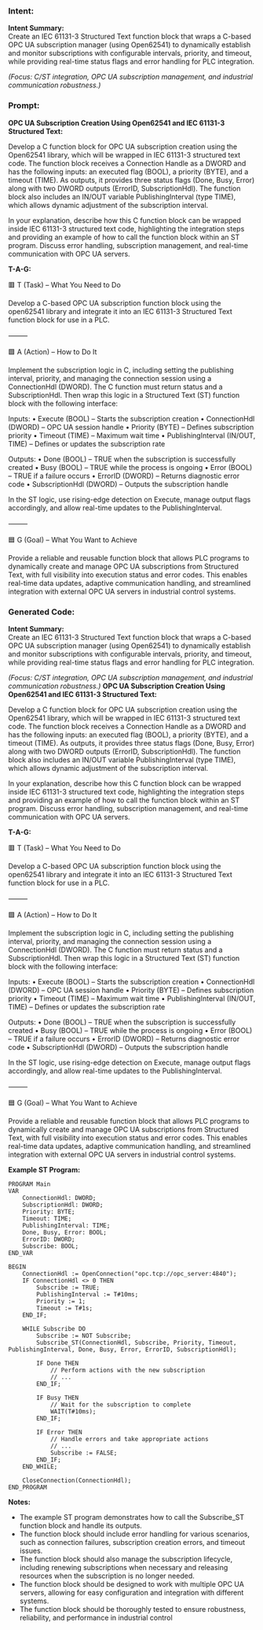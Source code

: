 ### Intent:
**Intent Summary:**  
Create an IEC 61131-3 Structured Text function block that wraps a C-based OPC UA subscription manager (using Open62541) to dynamically establish and monitor subscriptions with configurable intervals, priority, and timeout, while providing real-time status flags and error handling for PLC integration.  

*(Focus: C/ST integration, OPC UA subscription management, and industrial communication robustness.)*

### Prompt:
**OPC UA Subscription Creation Using Open62541 and IEC 61131-3 Structured Text:**

Develop a C function block for OPC UA subscription creation using the Open62541 library, which will be wrapped in IEC 61131-3 structured text code. The function block receives a Connection Handle as a DWORD and has the following inputs: an executed flag (BOOL), a priority (BYTE), and a timeout (TIME). As outputs, it provides three status flags (Done, Busy, Error) along with two DWORD outputs (ErrorID, SubscriptionHdl). The function block also includes an IN/OUT variable PublishingInterval (type TIME), which allows dynamic adjustment of the subscription interval.

In your explanation, describe how this C function block can be wrapped inside IEC 61131-3 structured text code, highlighting the integration steps and providing an example of how to call the function block within an ST program. Discuss error handling, subscription management, and real-time communication with OPC UA servers.

**T-A-G:**

🟥 T (Task) – What You Need to Do

Develop a C-based OPC UA subscription function block using the open62541 library and integrate it into an IEC 61131-3 Structured Text function block for use in a PLC.

⸻

🟩 A (Action) – How to Do It

Implement the subscription logic in C, including setting the publishing interval, priority, and managing the connection session using a ConnectionHdl (DWORD). The C function must return status and a SubscriptionHdl. Then wrap this logic in a Structured Text (ST) function block with the following interface:

Inputs:
	•	Execute (BOOL) – Starts the subscription creation
	•	ConnectionHdl (DWORD) – OPC UA session handle
	•	Priority (BYTE) – Defines subscription priority
	•	Timeout (TIME) – Maximum wait time
	•	PublishingInterval (IN/OUT, TIME) – Defines or updates the subscription rate

Outputs:
	•	Done (BOOL) – TRUE when the subscription is successfully created
	•	Busy (BOOL) – TRUE while the process is ongoing
	•	Error (BOOL) – TRUE if a failure occurs
	•	ErrorID (DWORD) – Returns diagnostic error code
	•	SubscriptionHdl (DWORD) – Outputs the subscription handle

In the ST logic, use rising-edge detection on Execute, manage output flags accordingly, and allow real-time updates to the PublishingInterval.

⸻

🟦 G (Goal) – What You Want to Achieve

Provide a reliable and reusable function block that allows PLC programs to dynamically create and manage OPC UA subscriptions from Structured Text, with full visibility into execution status and error codes. This enables real-time data updates, adaptive communication handling, and streamlined integration with external OPC UA servers in industrial control systems.

### Generated Code:
**Intent Summary:**  
Create an IEC 61131-3 Structured Text function block that wraps a C-based OPC UA subscription manager (using Open62541) to dynamically establish and monitor subscriptions with configurable intervals, priority, and timeout, while providing real-time status flags and error handling for PLC integration.  

*(Focus: C/ST integration, OPC UA subscription management, and industrial communication robustness.)*
**OPC UA Subscription Creation Using Open62541 and IEC 61131-3 Structured Text:**

Develop a C function block for OPC UA subscription creation using the Open62541 library, which will be wrapped in IEC 61131-3 structured text code. The function block receives a Connection Handle as a DWORD and has the following inputs: an executed flag (BOOL), a priority (BYTE), and a timeout (TIME). As outputs, it provides three status flags (Done, Busy, Error) along with two DWORD outputs (ErrorID, SubscriptionHdl). The function block also includes an IN/OUT variable PublishingInterval (type TIME), which allows dynamic adjustment of the subscription interval.

In your explanation, describe how this C function block can be wrapped inside IEC 61131-3 structured text code, highlighting the integration steps and providing an example of how to call the function block within an ST program. Discuss error handling, subscription management, and real-time communication with OPC UA servers.

**T-A-G:**

🟥 T (Task) – What You Need to Do

Develop a C-based OPC UA subscription function block using the open62541 library and integrate it into an IEC 61131-3 Structured Text function block for use in a PLC.

⸻

🟩 A (Action) – How to Do It

Implement the subscription logic in C, including setting the publishing interval, priority, and managing the connection session using a ConnectionHdl (DWORD). The C function must return status and a SubscriptionHdl. Then wrap this logic in a Structured Text (ST) function block with the following interface:

Inputs:
	•	Execute (BOOL) – Starts the subscription creation
	•	ConnectionHdl (DWORD) – OPC UA session handle
	•	Priority (BYTE) – Defines subscription priority
	•	Timeout (TIME) – Maximum wait time
	•	PublishingInterval (IN/OUT, TIME) – Defines or updates the subscription rate

Outputs:
	•	Done (BOOL) – TRUE when the subscription is successfully created
	•	Busy (BOOL) – TRUE while the process is ongoing
	•	Error (BOOL) – TRUE if a failure occurs
	•	ErrorID (DWORD) – Returns diagnostic error code
	•	SubscriptionHdl (DWORD) – Outputs the subscription handle

In the ST logic, use rising-edge detection on Execute, manage output flags accordingly, and allow real-time updates to the PublishingInterval.

⸻

🟦 G (Goal) – What You Want to Achieve

Provide a reliable and reusable function block that allows PLC programs to dynamically create and manage OPC UA subscriptions from Structured Text, with full visibility into execution status and error codes. This enables real-time data updates, adaptive communication handling, and streamlined integration with external OPC UA servers in industrial control systems.

**Example ST Program:**

```st
PROGRAM Main
VAR
	ConnectionHdl: DWORD;
	SubscriptionHdl: DWORD;
	Priority: BYTE;
	Timeout: TIME;
	PublishingInterval: TIME;
	Done, Busy, Error: BOOL;
	ErrorID: DWORD;
	Subscribe: BOOL;
END_VAR

BEGIN
	ConnectionHdl := OpenConnection("opc.tcp://opc_server:4840");
	IF ConnectionHdl <> 0 THEN
		Subscribe := TRUE;
		PublishingInterval := T#10ms;
		Priority := 1;
		Timeout := T#1s;
	END_IF;

	WHILE Subscribe DO
		Subscribe := NOT Subscribe;
		Subscribe_ST(ConnectionHdl, Subscribe, Priority, Timeout, PublishingInterval, Done, Busy, Error, ErrorID, SubscriptionHdl);

		IF Done THEN
			// Perform actions with the new subscription
			// ...
		END_IF;

		IF Busy THEN
			// Wait for the subscription to complete
			WAIT(T#10ms);
		END_IF;

		IF Error THEN
			// Handle errors and take appropriate actions
			// ...
			Subscribe := FALSE;
		END_IF;
	END_WHILE;

	CloseConnection(ConnectionHdl);
END_PROGRAM
```

**Notes:**

- The example ST program demonstrates how to call the Subscribe_ST function block and handle its outputs.
- The function block should include error handling for various scenarios, such as connection failures, subscription creation errors, and timeout issues.
- The function block should also manage the subscription lifecycle, including renewing subscriptions when necessary and releasing resources when the subscription is no longer needed.
- The function block should be designed to work with multiple OPC UA servers, allowing for easy configuration and integration with different systems.
- The function block should be thoroughly tested to ensure robustness, reliability, and performance in industrial control
